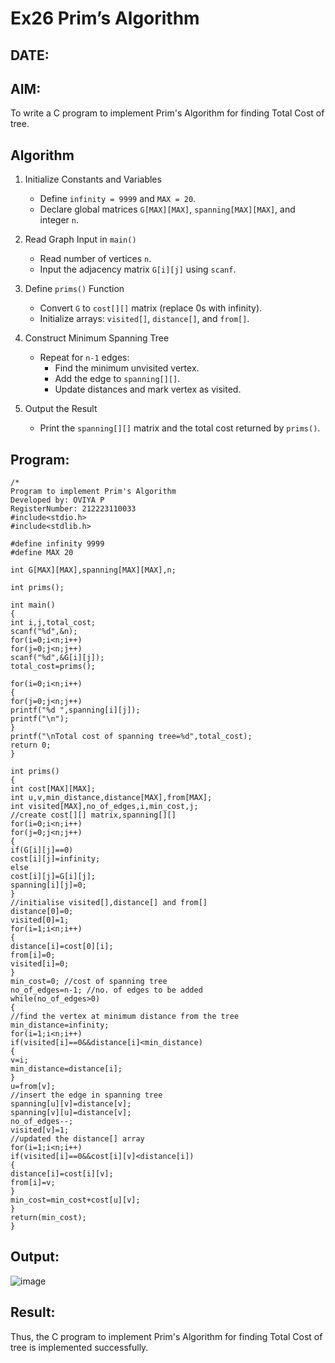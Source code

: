 # Ex26 Prim’s Algorithm
## DATE:
## AIM:
To write a C program to implement Prim's Algorithm for finding Total Cost of tree.

## Algorithm


1. Initialize Constants and Variables
   - Define `infinity = 9999` and `MAX = 20`.  
   - Declare global matrices `G[MAX][MAX]`, `spanning[MAX][MAX]`, and integer `n`.

2. Read Graph Input in `main()`  
   - Read number of vertices `n`.  
   - Input the adjacency matrix `G[i][j]` using `scanf`.

3. Define `prims()` Function
   - Convert `G` to `cost[][]` matrix (replace 0s with infinity).  
   - Initialize arrays: `visited[]`, `distance[]`, and `from[]`.

4. Construct Minimum Spanning Tree
   - Repeat for `n-1` edges:  
     - Find the minimum unvisited vertex.  
     - Add the edge to `spanning[][]`.  
     - Update distances and mark vertex as visited.

5. Output the Result
   - Print the `spanning[][]` matrix and the total cost returned by `prims()`.

## Program:
```
/*
Program to implement Prim's Algorithm
Developed by: OVIYA P
RegisterNumber: 212223110033
#include<stdio.h>
#include<stdlib.h>
 
#define infinity 9999
#define MAX 20
 
int G[MAX][MAX],spanning[MAX][MAX],n;
 
int prims();
 
int main()
{
int i,j,total_cost;
scanf("%d",&n);
for(i=0;i<n;i++)
for(j=0;j<n;j++)
scanf("%d",&G[i][j]);
total_cost=prims();

for(i=0;i<n;i++)
{
for(j=0;j<n;j++)
printf("%d ",spanning[i][j]);
printf("\n");
}
printf("\nTotal cost of spanning tree=%d",total_cost);
return 0;
}
 
int prims()
{
int cost[MAX][MAX];
int u,v,min_distance,distance[MAX],from[MAX];
int visited[MAX],no_of_edges,i,min_cost,j;
//create cost[][] matrix,spanning[][]
for(i=0;i<n;i++)
for(j=0;j<n;j++)
{
if(G[i][j]==0)
cost[i][j]=infinity;
else
cost[i][j]=G[i][j];
spanning[i][j]=0;
}
//initialise visited[],distance[] and from[]
distance[0]=0;
visited[0]=1;
for(i=1;i<n;i++)
{
distance[i]=cost[0][i];
from[i]=0;
visited[i]=0;
}
min_cost=0; //cost of spanning tree
no_of_edges=n-1; //no. of edges to be added
while(no_of_edges>0)
{
//find the vertex at minimum distance from the tree
min_distance=infinity;
for(i=1;i<n;i++)
if(visited[i]==0&&distance[i]<min_distance)
{
v=i;
min_distance=distance[i];
}
u=from[v];
//insert the edge in spanning tree
spanning[u][v]=distance[v];
spanning[v][u]=distance[v];
no_of_edges--;
visited[v]=1;
//updated the distance[] array
for(i=1;i<n;i++)
if(visited[i]==0&&cost[i][v]<distance[i])
{
distance[i]=cost[i][v];
from[i]=v;
}
min_cost=min_cost+cost[u][v];
}
return(min_cost);
}
```

## Output:

![image](https://github.com/user-attachments/assets/29cb3c21-0913-4917-9156-bb943c7ccb31)



## Result:
Thus, the C program to implement Prim's Algorithm for finding Total Cost of tree is implemented successfully.
